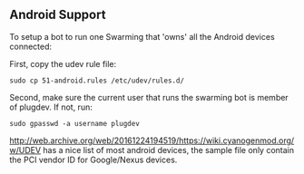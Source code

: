 Android Support
---------------

To setup a bot to run one Swarming that 'owns' all the Android devices
connected:

First, copy the udev rule file:

    sudo cp 51-android.rules /etc/udev/rules.d/

Second, make sure the current user that runs the swarming bot is member of
plugdev. If not, run:

    sudo gpasswd -a username plugdev


http://web.archive.org/web/20161224194519/https://wiki.cyanogenmod.org/w/UDEV
has a nice list of most android devices, the sample file only contain the PCI
vendor ID for Google/Nexus devices.
